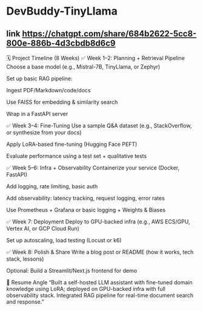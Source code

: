 # DevBuddy-TinyLlama


## link https://chatgpt.com/share/684b2622-5cc8-800e-886b-4d3cbdb8d6c9


🗓️ Project Timeline (8 Weeks)
✅ Week 1–2: Planning + Retrieval Pipeline
Choose a base model (e.g., Mistral-7B, TinyLlama, or Zephyr)

Set up basic RAG pipeline:

Ingest PDF/Markdown/code/docs

Use FAISS for embedding & similarity search

Wrap in a FastAPI server

✅ Week 3–4: Fine-Tuning
Use a sample Q&A dataset (e.g., StackOverflow, or synthesize from your docs)

Apply LoRA-based fine-tuning (Hugging Face PEFT)

Evaluate performance using a test set + qualitative tests

✅ Week 5–6: Infra + Observability
Containerize your service (Docker, FastAPI)

Add logging, rate limiting, basic auth

Add observability: latency tracking, request logging, error rates

Use Prometheus + Grafana or basic logging + Weights & Biases

✅ Week 7: Deployment
Deploy to GPU-backed infra (e.g., AWS ECS/GPU, Vertex AI, or GCP Cloud Run)

Set up autoscaling, load testing (Locust or k6)

✅ Week 8: Polish & Share
Write a blog post or README (how it works, tech stack, lessons)

Optional: Build a Streamlit/Next.js frontend for demo

🎯 Resume Angle
“Built a self-hosted LLM assistant with fine-tuned domain knowledge using LoRA; deployed on GPU-backed infra with full observability stack. Integrated RAG pipeline for real-time document search and response.”
